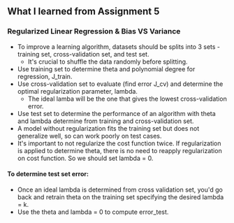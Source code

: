 ## What I learned from Assignment 5
### Regularized Linear Regression & Bias VS Variance

* To improve a learning algorithm, datasets should be splits into 3 sets - training set, cross-validation set, and test set.
  * It's crucial to shuffle the data randomly before splitting.
* Use training set to determine theta and polynomial degree for regression, J_train.
* Use cross-validation set to evaluate (find error J_cv) and determine the optimal regularization parameter, lambda.
  * The ideal lamba will be the one that gives the lowest cross-validation error.
* Use test set to determine the performance of an algorithm with theta and lambda determine from training and cross-validation set.
* A model without regularization fits the training set but does not generalize well, so can work poorly on test cases.
* It's important to not regularize the cost function twice. If regularization is applied to determine theta, there is no need to reapply regularization on cost function. So we should set lambda = 0.

#### To determine test set error:
* Once an ideal lambda is determined from cross validation set, you'd go back and retrain theta on the training set specifying the desired lambda = k.
* Use the theta and lambda = 0 to compute error_test. 
